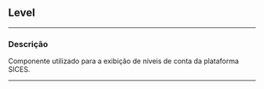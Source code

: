 ## Level
---
### Descrição
Componente utilizado para a exibição de níveis de conta da plataforma SICES.

---
